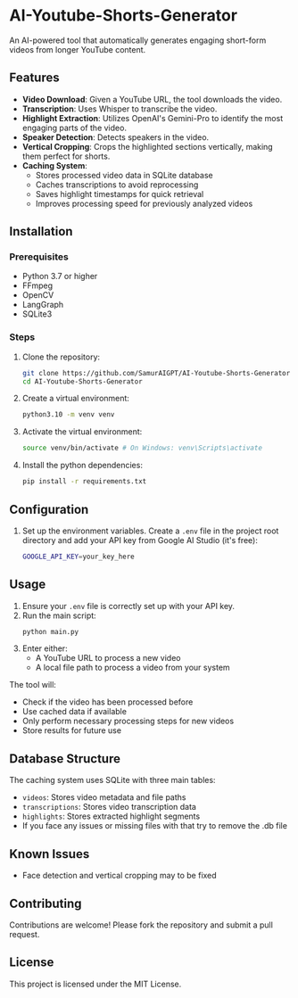 # AI-Youtube-Shorts-Generator

An AI-powered tool that automatically generates engaging short-form videos from longer YouTube content.

## Features
- **Video Download**: Given a YouTube URL, the tool downloads the video.
- **Transcription**: Uses Whisper to transcribe the video.
- **Highlight Extraction**: Utilizes OpenAI's Gemini-Pro to identify the most engaging parts of the video.
- **Speaker Detection**: Detects speakers in the video.
- **Vertical Cropping**: Crops the highlighted sections vertically, making them perfect for shorts.
- **Caching System**: 
  - Stores processed video data in SQLite database
  - Caches transcriptions to avoid reprocessing
  - Saves highlight timestamps for quick retrieval
  - Improves processing speed for previously analyzed videos

## Installation
### Prerequisites
- Python 3.7 or higher
- FFmpeg
- OpenCV
- LangGraph
- SQLite3

### Steps
1. Clone the repository:
   ```bash
   git clone https://github.com/SamurAIGPT/AI-Youtube-Shorts-Generator.git
   cd AI-Youtube-Shorts-Generator
   ```

2. Create a virtual environment:
   ```bash
   python3.10 -m venv venv
   ```

3. Activate the virtual environment:
   ```bash
   source venv/bin/activate # On Windows: venv\Scripts\activate
   ```

4. Install the python dependencies:
   ```bash
   pip install -r requirements.txt
   ```

## Configuration
1. Set up the environment variables.
   Create a `.env` file in the project root directory and add your API key from Google AI Studio (it's free):
   ```bash
   GOOGLE_API_KEY=your_key_here
   ```

## Usage
1. Ensure your `.env` file is correctly set up with your API key.
2. Run the main script:
   ```bash
   python main.py
   ```
3. Enter either:
   - A YouTube URL to process a new video
   - A local file path to process a video from your system

The tool will:
- Check if the video has been processed before
- Use cached data if available
- Only perform necessary processing steps for new videos
- Store results for future use

## Database Structure
The caching system uses SQLite with three main tables:
- `videos`: Stores video metadata and file paths
- `transcriptions`: Stores video transcription data
- `highlights`: Stores extracted highlight segments
- If you face any issues or missing files with that try to remove the .db file

## Known Issues
- Face detection and vertical cropping may to be fixed

## Contributing
Contributions are welcome! Please fork the repository and submit a pull request.

## License
This project is licensed under the MIT License.
